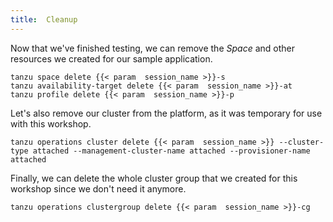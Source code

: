 ```yaml
---
title:  Cleanup
---
```


Now that we've finished testing, we can remove the *Space* and other resources we created for our sample application.

```execute
tanzu space delete {{< param  session_name >}}-s
tanzu availability-target delete {{< param  session_name >}}-at
tanzu profile delete {{< param  session_name >}}-p
```

Let's also remove our cluster from the platform, as it was temporary for use with this workshop.
```execute
tanzu operations cluster delete {{< param  session_name >}} --cluster-type attached --management-cluster-name attached --provisioner-name attached
```

Finally, we can delete the whole cluster group that we created for this workshop since we don't need it anymore.
```execute
tanzu operations clustergroup delete {{< param  session_name >}}-cg
```

